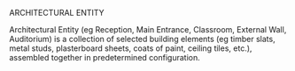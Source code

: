 ARCHITECTURAL ENTITY

Architectural Entity (eg Reception, Main Entrance, Classroom, External Wall, Auditorium) is a collection of selected building elements (eg timber slats, metal studs, plasterboard sheets, coats of paint, ceiling tiles, etc.), assembled together in predetermined configuration.